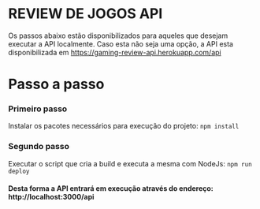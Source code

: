 # REVIEW DE JOGOS API

Os passos abaixo estão disponibilizados para aqueles que desejam executar a API localmente.
Caso esta não seja uma opção, a API esta disponibilizada em https://gaming-review-api.herokuapp.com/api

# Passo a passo

### Primeiro passo

Instalar os pacotes necessários para execução do projeto: `npm install`

### Segundo passo

Executar o script que cria a build e executa a mesma com NodeJs: `npm run deploy`

#### Desta forma a API entrará em execução através do endereço: http://localhost:3000/api

